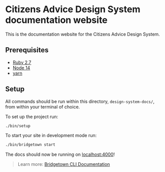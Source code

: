 # Citizens Advice Design System documentation website

This is the documentation website for the Citizens Advice Design System.

## Prerequisites

- [Ruby 2.7](https://www.ruby-lang.org/en/downloads/)
- [Node 14](https://nodejs.org)
- [yarn](https://yarnpkg.com/getting-started/install)

## Setup

All commands should be run within this directory, `design-system-docs/`, from within your terminal of choice.

To set up the project run:

```sh
./bin/setup
```

To start your site in development mode run:

```sh
./bin/bridgetown start
```

The docs should now be running on [localhost:4000](https://localhost:4000/)!

> Learn more: [Bridgetown CLI Documentation](https://www.bridgetownrb.com/docs/command-line-usage)
